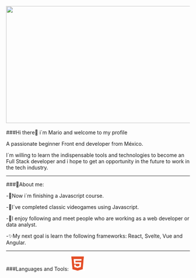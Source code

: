<img src="https://media.giphy.com/media/fmkYSBlJt3XjNF6p9c/giphy.gif"  border="0"  width="700" height="320" />

###Hi there👋 i´m Mario and welcome to my profile

A passionate beginner Front end developer from México. 

I´m willing to learn the indispensable tools and technologies to become an Full Stack developer and i hope to get an opportunity in the future to work in the tech industry.

---

###🤔About me:

-🌱Now i´m finishing a Javascript course.
  
-🌱I´ve completed classic videogames using Javascript.

-👯I enjoy following and meet people who are working as a web developer or data analyst.

-✨My next goal is learn the following frameworks: React, Svelte, Vue and Angular.

---

###Languages and Tools:
<img src="https://github.com/devicons/devicon/blob/master/icons/html5/html5-plain.svg" title="HTML5" alt="HTML" width="40" height="40"/>&nbsp;









<!--
**Melomario57/Melomario57** is a ✨ _special_ ✨ repository because its `README.md` (this file) appears on your GitHub profile.

Here are some ideas to get you started:

- 🔭 I’m currently working on ...
- 🌱 I’m currently learning ...
- 👯 I’m looking to collaborate on ...
- 🤔 I’m looking for help with ...
- 💬 Ask me about ...
- 📫 How to reach me: ...
- 😄 Pronouns: ...
- ⚡ Fun fact: ...
-->
